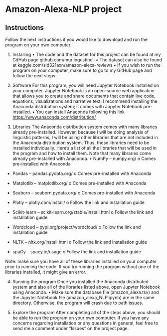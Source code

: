 # Amazon-Alexa-NLP project
## Instructions
Follow the next instructions if you would like to download and run the program on your own computer.

1. Installing • The code and the dataset for this project can be found at my GitHub page github.com/murilogustineli • The dataset can also be found at kaggle.com/sid321axn/amazon-alexa-reviews • If you wish to run the program on your computer, make sure to go to my GitHub page and follow the next steps.

2. Software For this program, you will need Jupyter Notebook installed on your computer. Jupyter Notebook is an open-source web application that allows you to create and share documents that contain live code, equations, visualizations and narrative text. I recommend installing the Anaconda distribution system; it comes with Jupyter Notebook pre-installed. • You can install Anaconda following this link https://www.anaconda.com/distribution/

3. Libraries The Anaconda distribution system comes with many libraries already pre-installed. However, because I will be doing analysis of linguistic patterns, I will be using other libraries that are not included in the Anaconda distribution system. Thus, these libraries need to be installed individually. Here’s a list of all the libraries that will be used in the program and how to install them. Note that many libraries come already pre-installed with Anaconda. • NumPy – numpy.org/ o Comes pre-installed with Anaconda

* Pandas – pandas.pydata.org/ o Comes pre-installed with Anaconda

* Matplotlib – matplotlib.org/ o Comes pre-installed with Anaconda

* Seaborn – seaborn.pydata.org/ o Comes pre-installed with Anaconda

* Plotly – plotly.com/install/ o Follow the link and installation guide

* Scikit-learn – scikit-learn.org/stable/install.html o Follow the link and installation guide

* Wordcloud – pypi.org/project/wordcloud/ o Follow the link and installation guide

* NLTK – nltk.org/install.html o Follow the link and installation guide

* spaCy – spacy.io/usage o Follow the link and installation guide

Note: make sure you have all of these libraries installed on your computer prior to running the code. If you try running the program without one of the libraries installed, it might give an error.

4. Running the program Once you installed the Anaconda distributed system and also all of the libraries listed above, open Jupyter Notebook using Anaconda. • Make sure the database file (amazon_alexa.tsv) and the Jupyter Notebook file (amazon_alexa_NLP.ipynb) are in the same directory. Otherwise, the program will crash due to path issues.

5. Explore the program After completing all of the steps above, you should be able to run the program on your own computer. If you have any concerns regarding installation or any questions in general, feel free to send me a comment under “Issues” on the project page.

